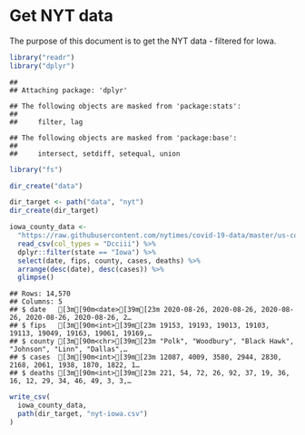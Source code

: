 Get NYT data
================

The purpose of this document is to get the NYT data - filtered for Iowa.

``` r
library("readr")
library("dplyr")
```

    ## 
    ## Attaching package: 'dplyr'

    ## The following objects are masked from 'package:stats':
    ## 
    ##     filter, lag

    ## The following objects are masked from 'package:base':
    ## 
    ##     intersect, setdiff, setequal, union

``` r
library("fs")
```

``` r
dir_create("data")

dir_target <- path("data", "nyt")
dir_create(dir_target)
```

``` r
iowa_county_data <- 
  "https://raw.githubusercontent.com/nytimes/covid-19-data/master/us-counties.csv" %>%
  read_csv(col_types = "Dcciii") %>%
  dplyr::filter(state == "Iowa") %>%
  select(date, fips, county, cases, deaths) %>%
  arrange(desc(date), desc(cases)) %>%
  glimpse()
```

    ## Rows: 14,570
    ## Columns: 5
    ## $ date   [3m[90m<date>[39m[23m 2020-08-26, 2020-08-26, 2020-08-26, 2020-08-26, 2020-08-26, 2…
    ## $ fips   [3m[90m<int>[39m[23m 19153, 19193, 19013, 19103, 19113, 19049, 19163, 19061, 19169,…
    ## $ county [3m[90m<chr>[39m[23m "Polk", "Woodbury", "Black Hawk", "Johnson", "Linn", "Dallas",…
    ## $ cases  [3m[90m<int>[39m[23m 12087, 4009, 3580, 2944, 2830, 2168, 2061, 1938, 1870, 1822, 1…
    ## $ deaths [3m[90m<int>[39m[23m 221, 54, 72, 26, 92, 37, 19, 36, 16, 12, 29, 34, 46, 49, 3, 3,…

``` r
write_csv(
  iowa_county_data,
  path(dir_target, "nyt-iowa.csv")
)
```
